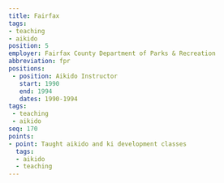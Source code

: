 ```yaml
---
title: Fairfax
tags:
- teaching
- aikido
position: 5
employer: Fairfax County Department of Parks & Recreation
abbreviation: fpr
positions:
 - position: Aikido Instructor
   start: 1990
   end: 1994
   dates: 1990-1994
tags:
 - teaching
 - aikido
seq: 170
points:
- point: Taught aikido and ki development classes
  tags:
  - aikido
  - teaching
---
```



